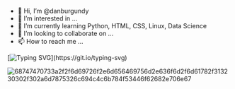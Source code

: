 - 👋 Hi, I’m @danburgundy
- 👀 I’m interested in ...
- 🌱 I’m currently learning Python, HTML, CSS, Linux, Data Science
- 💞️ I’m looking to collaborate on ...
- 📫 How to reach me ...


[![Typing SVG](https://readme-typing-svg.herokuapp.com/?lines=Welcome+to+my+Profile!;Welcome+to+my+Profile!)](https://git.io/typing-svg)

![68747470733a2f2f6d69726f2e6d656469756d2e636f6d2f6d61782f313230302f302a6d7875326c694c4c6b784f53446f62682e706e67](https://user-images.githubusercontent.com/94078747/171028354-cdc6b260-b435-4a7a-9316-55116ad44ed6.png)


<!---
danburgundy/danburgundy is a ✨ special ✨ repository because its `README.md` (this file) appears on your GitHub profile.
You can click the Preview link to take a look at your changes.
--->

